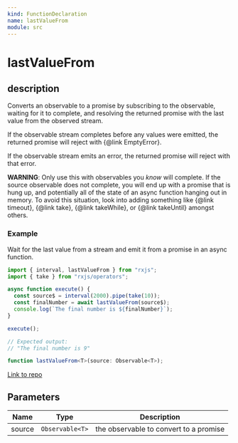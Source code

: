 ```yaml
---
kind: FunctionDeclaration
name: lastValueFrom
module: src
---
```


# lastValueFrom

## description

Converts an observable to a promise by subscribing to the observable,
waiting for it to complete, and resolving the returned promise with the
last value from the observed stream.

If the observable stream completes before any values were emitted, the
returned promise will reject with {@link EmptyError}.

If the observable stream emits an error, the returned promise will reject
with that error.

**WARNING**: Only use this with observables you _know_ will complete. If the source
observable does not complete, you will end up with a promise that is hung up, and
potentially all of the state of an async function hanging out in memory. To avoid
this situation, look into adding something like {@link timeout}, {@link take},
{@link takeWhile}, or {@link takeUntil} amongst others.

### Example

Wait for the last value from a stream and emit it from a promise in
an async function.

```ts
import { interval, lastValueFrom } from "rxjs";
import { take } from "rxjs/operators";

async function execute() {
  const source$ = interval(2000).pipe(take(10));
  const finalNumber = await lastValueFrom(source$);
  console.log(`The final number is ${finalNumber}`);
}

execute();

// Expected output:
// "The final number is 9"
```

```ts
function lastValueFrom<T>(source: Observable<T>);
```

[Link to repo](https://github.com/ReactiveX/rxjs/blob/master/src/internal/lastValueFrom.ts#L44-L63)

## Parameters

| Name   | Type            | Description                            |
| ------ | --------------- | -------------------------------------- |
| source | `Observable<T>` | the observable to convert to a promise |
